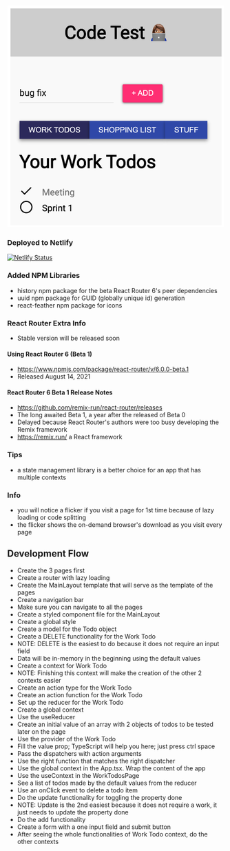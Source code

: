 ![code test](./screenshot.png)

### Deployed to Netlify
[![Netlify Status](https://api.netlify.com/api/v1/badges/dbad65ac-a5e2-45cd-a72c-04cda2194899/deploy-status)](https://app.netlify.com/sites/hungry-varahamihira-a0ab2a/deploys)

### Added NPM Libraries
- history npm package for the beta React Router 6's peer dependencies
- uuid npm package for GUID (globally unique id) generation
- react-feather npm package for icons

### React Router Extra Info
- Stable version will be released soon

#### Using React Router 6 (Beta 1)
- https://www.npmjs.com/package/react-router/v/6.0.0-beta.1
- Released August 14, 2021

#### React Router 6 Beta 1 Release Notes
- https://github.com/remix-run/react-router/releases
- The long awaited Beta 1, a year after the released of Beta 0
- Delayed because React Router's authors were too busy developing the Remix framework
- https://remix.run/ a React framework

### Tips
- a state management library is a better choice for an app that has multiple contexts

### Info
- you will notice a flicker if you visit a page for 1st time because of lazy loading or code splitting
- the flicker shows the on-demand browser's download as you visit every page

## Development Flow
- Create the 3 pages first
- Create a router with lazy loading
- Create the MainLayout template that will serve as the template of the pages
- Create a navigation bar
- Make sure you can navigate to all the pages
- Create a styled component file for the MainLayout
- Create a global style
- Create a model for the Todo object
- Create a DELETE functionality for the Work Todo
- NOTE: DELETE is the easiest to do because it does not require an input field
- Data will be in-memory in the beginning using the default values
- Create a context for Work Todo
- NOTE: Finishing this context will make the creation of the other 2 contexts easier
- Create an action type for the Work Todo
- Create an action function for the Work Todo
- Set up the reducer for the Work Todo
- Create a global context
- Use the useReducer
- Create an initial value of an array with 2 objects of todos to be tested later on the page
- Use the provider of the Work Todo
- Fill the value prop; TypeScript will help you here; just press ctrl space
- Pass the dispatchers with action arguments
- Use the right function that matches the right dispatcher
- Use the global context in the App.tsx. Wrap the content of the app
- Use the useContext in the WorkTodosPage
- See a list of todos made by the default values from the reducer
- Use an onClick event to delete a todo item
- Do the update functionality for toggling the property done
- NOTE: Update is the 2nd easiest because it does not require a work, it just needs to update the property done
- Do the add functionality
- Create a form with a one input field and submit button
- After seeing the whole functionalities of Work Todo context, do the other contexts
